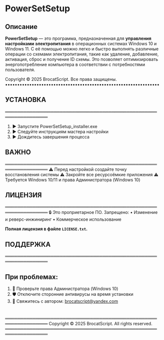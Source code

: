 # PowerSetSetup

## **Описание**
**PowerSetSetup** — это программа, предназначенная для **управления настройками электропитания** в операционных системах Windows 10 и Windows 11. С её помощью можно легко и быстро выполнять различные операции со схемами электропитания, такие как удаление, добавление, активация, сброс и получение ID схемы. Это позволяет оптимизировать энергопотребление компьютера в соответствии с потребностями пользователя.

Copyright © 2025 BrocatScript. Все права защищены.
▪▪▪▪▪▪▪▪▪▪▪▪▪▪▪▪▪▪▪▪▪▪▪▪▪▪▪▪▪▪▪▪▪▪▪▪▪▪▪▪▪▪▪▪▪▪▪▪▪▪▪▪▪▪▪▪▪▪▪▪▪▪▪▪

## **УСТАНОВКА**
════════════════════════════════════════════════════════════════
 1. ▶ Запустите PowerSetSetup_installer.exe
 2. ▶ Следуйте инструкциям мастера настройки
 3. ▶ Дождитесь завершения процесса

## **ВАЖНО**
════════════════════════════════════════════════════════════════
 ⚠ Перед настройкой создайте точку восстановления системы
 ⚠ Закройте все ресурсоёмкие приложения
 ⚠ Требуется Windows 10/11 и права Администратора (Windows 10)

## **ЛИЦЕНЗИЯ**
════════════════════════════════════════════════════════════════
🔒 Это проприетарное ПО. Запрещено:
   • Изменение и реверс-инжиниринг
   • Коммерческое использование
   
   **Полная лицензия в файле `LICENSE.txt`.**

## **ПОДДЕРЖКА**
════════════════════════════════════════════════════════════════
## **При проблемах:**
1. 🔧 Проверьте права Администратора (Windows 10)
2. 🛡️ Отключите сторонние антивирусы на время установки
3. 📧 Свяжитесь с автором: brocatscript@yandex.com

#
════════════════════════════════════════════════════════════════
Copyright © 2025 BrocatScript. All rights reserved.
════════════════════════════════════════════════════════════════





